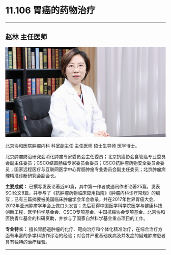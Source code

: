 # 11.106 胃癌的药物治疗

---

## 赵林 主任医师

![1682750483692](image/c11_106/1682750483692.png)

北京协和医院肿瘤内科 科室副主任 主任医师 硕士生导师 医学博士。

北京肿瘤防治研究会消化肿瘤专家委员会主任委员；北京抗癌协会食管癌专业委员会副主任委员；CSCO结直肠癌专家委员会委员；CSCO抗肿瘤药物安全委员会委员；国家远程医疗与互联网医学中心胃肠肿瘤专业委员会副主任委员；北京肿瘤病理精准诊断研究会副会长。


**主要成就：** 已撰写发表论著近60篇，其中第一作者或通讯作者论著25篇，发表SCI论文8篇，并参与了《抗肿瘤药物临床应用指南》《肿瘤内科诊疗常规》的编写；已有三篇摘要被美国临床肿瘤学会年会收录，并在2017年世界胃癌大会、2012年亚洲肿瘤学年会上做口头发言；先后获得中国医学科学院医学与健康科技创新工程、医学科学基金会、CSCO专项基金、中国抗癌协会专项基金、北京协和医院青年基金的科研资助，并参与了国家自然科学基金重点项目的工作。


**专业特长：** 擅长胃肠道肿瘤的化疗、靶向治疗和个体化精准治疗，在综合治疗方面有丰富的多学科协作诊治的经验；对合并严重基础疾病及并发症的疑难肿瘤患者具有独特的治疗经验。

---

